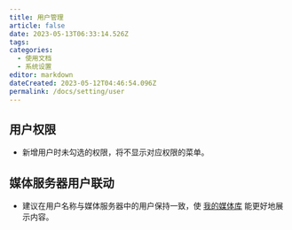 ```yaml
---
title: 用户管理
article: false
date: 2023-05-13T06:33:14.526Z
tags:
categories: 
  - 使用文档
  - 系统设置
editor: markdown
dateCreated: 2023-05-12T04:46:54.096Z
permalink: /docs/setting/user
---
```


## 用户权限

- 新增用户时未勾选的权限，将不显示对应权限的菜单。

## 媒体服务器用户联动

- 建议在用户名称与媒体服务器中的用户保持一致，使 [我的媒体库](/docs/use/media_library/) 能更好地展示内容。
